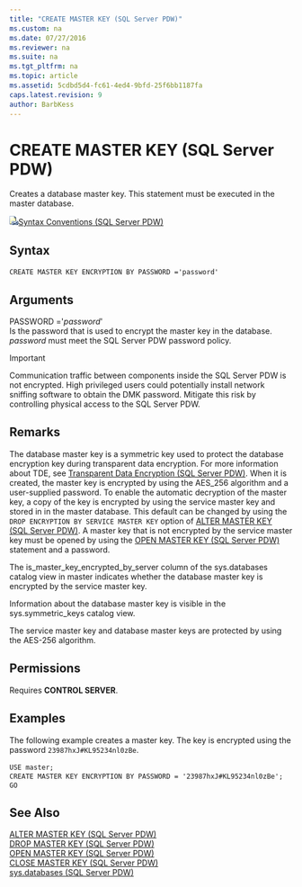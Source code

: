 ```yaml
---
title: "CREATE MASTER KEY (SQL Server PDW)"
ms.custom: na
ms.date: 07/27/2016
ms.reviewer: na
ms.suite: na
ms.tgt_pltfrm: na
ms.topic: article
ms.assetid: 5cdbd5d4-fc61-4ed4-9bfd-25f6bb1187fa
caps.latest.revision: 9
author: BarbKess
---
```

# CREATE MASTER KEY (SQL Server PDW)
Creates a database master key. This statement must be executed in the master database.  
  
![Topic link icon](../sqlpdw/media/Topic_Link.gif "Topic_Link")[Syntax Conventions &#40;SQL Server PDW&#41;](../sqlpdw/syntax-conventions-sql-server-pdw.md)  
  
## Syntax  
  
```  
CREATE MASTER KEY ENCRYPTION BY PASSWORD ='password'  
```  
  
## Arguments  
PASSWORD ='*password*'  
Is the password that is used to encrypt the master key in the database. *password* must meet the SQL Server PDW password policy.  
  
> [!IMPORTANT]  
> Communication traffic between components inside the SQL Server PDW is not encrypted. High privileged users could potentially install network sniffing software to obtain the DMK password. Mitigate this risk by controlling physical access to the SQL Server PDW.  
  
## Remarks  
The database master key is a symmetric key used to protect the database encryption key during transparent data encryption. For more information about TDE, see [Transparent Data Encryption &#40;SQL Server PDW&#41;](../sqlpdw/transparent-data-encryption-sql-server-pdw.md). When it is created, the master key is encrypted by using the AES_256 algorithm and a user-supplied password. To enable the automatic decryption of the master key, a copy of the key is encrypted by using the service master key and stored in in the master database. This default can be changed by using the `DROP ENCRYPTION BY SERVICE MASTER KEY` option of [ALTER MASTER KEY &#40;SQL Server PDW&#41;](../sqlpdw/alter-master-key-sql-server-pdw.md). A master key that is not encrypted by the service master key must be opened by using the [OPEN MASTER KEY &#40;SQL Server PDW&#41;](../sqlpdw/open-master-key-sql-server-pdw.md) statement and a password.  
  
The is_master_key_encrypted_by_server column of the sys.databases catalog view in master indicates whether the database master key is encrypted by the service master key.  
  
Information about the database master key is visible in the sys.symmetric_keys catalog view.  
  
The service master key and database master keys are protected by using the AES-256 algorithm.  
  
## Permissions  
Requires **CONTROL SERVER**.  
  
## Examples  
The following example creates a master key. The key is encrypted using the password `23987hxJ#KL95234nl0zBe`.  
  
```  
USE master;  
CREATE MASTER KEY ENCRYPTION BY PASSWORD = '23987hxJ#KL95234nl0zBe';  
GO  
```  
  
## See Also  
[ALTER MASTER KEY &#40;SQL Server PDW&#41;](../sqlpdw/alter-master-key-sql-server-pdw.md)  
[DROP MASTER KEY &#40;SQL Server PDW&#41;](../sqlpdw/drop-master-key-sql-server-pdw.md)  
[OPEN MASTER KEY &#40;SQL Server PDW&#41;](../sqlpdw/open-master-key-sql-server-pdw.md)  
[CLOSE MASTER KEY &#40;SQL Server PDW&#41;](../sqlpdw/close-master-key-sql-server-pdw.md)  
[sys.databases &#40;SQL Server PDW&#41;](../sqlpdw/sys-databases-sql-server-pdw.md)  
  
